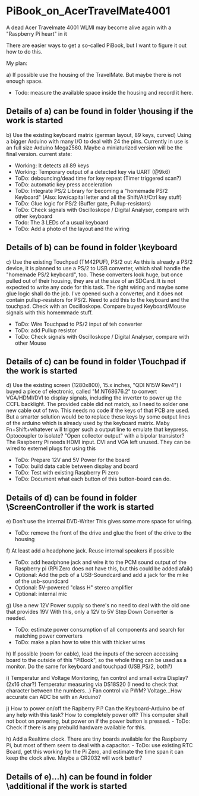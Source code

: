 # PiBook_on_AcerTravelMate4001
A dead Acer Travelmate 4001 WLMI may become alive again with a "Raspberry Pi heart" in it

There are easier ways to get a so-called PiBook, but I want to figure it out how to do this.

My plan:

a) If possible use the housing of the TravelMate. But maybe there is not enough space.
  - Todo: measure the available space inside the housing and record it here.

## Details of a) can be found in folder \housing if the work is started

b) Use the existing keyboard matrix (german layout, 89 keys, curved)
  Using a bigger Arduino with many I/O to deal with 24 the pins.
  Currently in use is an full size Arduino Mega2560. Maybe a miniaturized version will be the final version.
  current state:
  - Working: It detects all 89 keys
  - Working: Temporary output of a detected key via UART (@9k6) 
  - ToDo: debouncing/dead time for key repeat (Timer triggered scan?)
  - ToDo: automatic key press acceleration
  - ToDo: Integrate PS/2 Library for becoming a "homemade PS/2 Keyboard" (Also: low/capital letter and all the Shift/Alt/Ctrl key stuff)
  - ToDo: Glue logic for PS/2 (Buffer gate, Pullup-resistors)
  - ToDo: Check signals with Oscilloskope / Digital Analyser, compare with other keyboard
  - Todo: The 3 LEDs of a usual keyboard
  - ToDo: Add a photo of the layout and the wiring
  
## Details of b) can be found in folder \keyboard
  
c) Use the existing Touchpad (TM42PUF), PS/2 out
  As this is already a PS/2 device, it is planned to use a PS/2 to USB converter, which shall handle the "homemade PS/2 keyboard", too.
  These converters look huge, but once pulled out of their housing, they are at the size of an SDCard.
  It is not expected to write any code for this task. The right wiring and maybe some glue logic shall do the job.
  I've opened such a converter, and it does not contain pullup-resistors for PS/2. Need to add this to the keyboard and the touchpad.
  Check with an Oscilloskope. Compare buyed Keyboard/Mouse signals with this homemmade stuff. 
  - ToDo: Wire Touchpad to PS/2 input of teh converter
  - ToDo: add Pullup resistor
  - ToDo: Check signals with Oscilloskope / Digital Analyser, compare with other Mouse
 
## Details of c) can be found in folder \Touchpad if the work is started

d) Use the existing screen (1280x800), 15.x inches, "QDI N15W Rev4")
  I buyed a piece of electronic, called "M.NT68676.2" to convert VGA/HDMI/DVI to display signals, including the inverter to power up the CCFL backlight.
  The provided cable did not match, so I need to solder one new cable out of two.
  This needs no code if the keys of that PCB are used. But a smarter solution would be to replace these keys by some output lines of the arduino which is
  already used by the keyboard matrix. Maby Fn+Shift+whatever will trigger such a output line to emulate that keypress.
  Optocoupler to isolate? "Open collector output" with a bipolar transistor?
  The Raspberry Pi needs HDMI input. DVI and VGA left unused. They can be wired to externel plugs for using this
  - ToDo: Prepare 12V and 5V Power for the board 
  - ToDo: build data cable between display and board
  - ToDo: Test with existing Raspberry Pi zero
  - ToDo: Document what each button of this button-board can do.

## Details of d) can be found in folder \ScreenController if the work is started

e) Don't use the internal DVD-Writer
  This gives some more space for wiring.
  - ToDo: remove the front of the drive and glue the front of the drive to the housing
  
f) At least add a headphone jack. Reuse internal speakers if possible 
  - ToDo: add headphone jack and wire it to the PCM sound output of the Raspberry pi (RPi Zero does not have this, but this could be added afaik)
  - Optional: Add the pcb of a USB-Soundcard and add a jack for the mike of the usb-soundcard
  - Optional: 5V-powered "class H" stereo amplifier
  - Optional: internal mic
 
g) Use a new 12V Power supply so there's no need to deal with the old one that provides 19V
  With this, only a 12V to 5V Step Down Converter is needed.
  - ToDo: estimate power consumption of all components and search for matching power converters
  - ToDo: make a plan how to wire this with thicker wires
  
h) If possible (room for cable), lead the inputs of the screen accessing board to the outside of this "PiBook", so the whole thing can be used as a monitor.
    Do the same for keyboard and touchpad (USB,PS/2, both?)

i) Temperatur and Voltage Monitoring, fan control and small extra Display? (2x16 char?)
  Temperatur measuring via DS18S20 (I need to check that character between the numbers...)
  Fan control via PWM?
  Voltage...How accurate can ADC be with an Arduino?
  
j) How to power on/off the Rapberry Pi? 
	Can the Keyboard-Arduino be of any help with this task?
	How to completely power off? This computer shall not boot on powering, but power on if the power button is pressed.
	- ToDo: Check if there is any prebuild hardware available for this.

h) Add a Realtime clock. There are tiny boards available for the Raspberry Pi, but most of them seem to deal with a capacitor.
	- ToDo: use existing RTC Board, get this working for the Pi Zero, and estimate the time span it can keep the clock alive. Maybe a CR2032 will work better?
	
## Details of e)...h) can be found in folder \additional if the work is started


